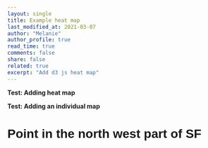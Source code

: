 ```yaml
---
layout: single
title: Example heat map
last_modified_at: 2021-03-07
author: "Melanie"
author_profile: true
read_time: true
comments: false
share: false
related: true
excerpt: "Add d3 js heat map"
---
```



**Test: Adding heat map**

<!DOCTYPE html>
<meta charset="utf-8">

<!-- Load d3.js -->
<script src="https://d3js.org/d3.v4.js"></script>

<!-- Create a div where the graph will take place -->
<div id="my_dataviz"></div>

<!-- Load color palettes -->
<script src="https://d3js.org/d3-scale-chromatic.v1.min.js"></script>


<script>

// set the dimensions and margins of the graph
var margin = {top: 80, right: 25, bottom: 30, left: 40},
  width = 450 - margin.left - margin.right,
  height = 450 - margin.top - margin.bottom;

// append the svg object to the body of the page
var svg = d3.select("#my_dataviz")
.append("svg")
  .attr("width", width + margin.left + margin.right)
  .attr("height", height + margin.top + margin.bottom)
.append("g")
  .attr("transform",
        "translate(" + margin.left + "," + margin.top + ")");

//Read the data
d3.csv("https://raw.githubusercontent.com/holtzy/D3-graph-gallery/master/DATA/heatmap_data.csv", function(data) {

  // Labels of row and columns -> unique identifier of the column called 'group' and 'variable'
  var myGroups = d3.map(data, function(d){return d.group;}).keys()
  var myVars = d3.map(data, function(d){return d.variable;}).keys()

  // Build X scales and axis:
  var x = d3.scaleBand()
    .range([ 0, width ])
    .domain(myGroups)
    .padding(0.05);
  svg.append("g")
    .style("font-size", 15)
    .attr("transform", "translate(0," + height + ")")
    .call(d3.axisBottom(x).tickSize(0))
    .select(".domain").remove()

  // Build Y scales and axis:
  var y = d3.scaleBand()
    .range([ height, 0 ])
    .domain(myVars)
    .padding(0.05);
  svg.append("g")
    .style("font-size", 15)
    .call(d3.axisLeft(y).tickSize(0))
    .select(".domain").remove()

  // Build color scale
  var myColor = d3.scaleSequential()
    .interpolator(d3.interpolateInferno)
    .domain([1,100])

  // create a tooltip
  var tooltip = d3.select("#my_dataviz")
    .append("div")
    .style("opacity", 0)
    .attr("class", "tooltip")
    .style("background-color", "white")
    .style("border", "solid")
    .style("border-width", "2px")
    .style("border-radius", "5px")
    .style("padding", "5px")

  // Three function that change the tooltip when user hover / move / leave a cell
  var mouseover = function(d) {
    tooltip
      .style("opacity", 1)
    d3.select(this)
      .style("stroke", "black")
      .style("opacity", 1)
  }
  var mousemove = function(d) {
    tooltip
      .html("The exact value of<br>this cell is: " + d.value)
      .style("left", (d3.mouse(this)[0]+70) + "px")
      .style("top", (d3.mouse(this)[1]) + "px")
  }
  var mouseleave = function(d) {
    tooltip
      .style("opacity", 0)
    d3.select(this)
      .style("stroke", "none")
      .style("opacity", 0.8)
  }

  // add the squares
  svg.selectAll()
    .data(data, function(d) {return d.group+':'+d.variable;})
    .enter()
    .append("rect")
      .attr("x", function(d) { return x(d.group) })
      .attr("y", function(d) { return y(d.variable) })
      .attr("rx", 4)
      .attr("ry", 4)
      .attr("width", x.bandwidth() )
      .attr("height", y.bandwidth() )
      .style("fill", function(d) { return myColor(d.value)} )
      .style("stroke-width", 4)
      .style("stroke", "none")
      .style("opacity", 0.8)
    .on("mouseover", mouseover)
    .on("mousemove", mousemove)
    .on("mouseleave", mouseleave)
})

// Add title to graph
svg.append("text")
        .attr("x", 0)
        .attr("y", -50)
        .attr("text-anchor", "left")
        .style("font-size", "22px")
        .text("A d3.js heatmap");

// Add subtitle to graph
svg.append("text")
        .attr("x", 0)
        .attr("y", -20)
        .attr("text-anchor", "left")
        .style("font-size", "14px")
        .style("fill", "grey")
        .style("max-width", 400)
        .text("A short description of the take-away message of this chart.");


</script>

**Test: Adding an individual map**

<!DOCTYPE html>
<html>
<head>
<meta charset="utf-8">
<title>Point on a map D3</title>

<script src="http://d3js.org/d3.v3.min.js" charset="utf-8"></script>
<script src="http://d3js.org/topojson.v1.min.js"></script>

<style type="text/css">
	.feature {
		fill: none;
		stroke: grey;
		stroke-width: 1px;
  		stroke-linejoin: round;
	}
	.mesh {
		fill: none;
  		stroke: lightgrey;
  		stroke-width: 2px;
  		stroke-linejoin: round;
	}
	h1 {
		font-family: sans-serif;
	}
</style>
</head>
<body>
	<h1>Point in the north west part of SF</h1>


<script type="text/javascript">

var width = 950,
    height = 550;

// set projection
var projection = d3.geo.mercator();

// create path variable
var path = d3.geo.path()
    .projection(projection);


d3.json("us.json", function(error, topo) { console.log(topo);

  	states = topojson.feature(topo, topo.objects.states).features

  	// set projection parameters
  	projection
      .scale(1000)
      .center([-106, 37.5])

    // create svg variable
    var svg = d3.select("body").append("svg")
    				.attr("width", width)
    				.attr("height", height);

    // points
    aa = [-122.490402, 37.786453];
	bb = [-122.389809, 37.72728];

	console.log(projection(aa),projection(bb));

	// add states from topojson
	svg.selectAll("path")
      .data(states).enter()
      .append("path")
      .attr("class", "feature")
      .style("fill", "steelblue")
      .attr("d", path);

    // put boarder around states 
  	svg.append("path")
      .datum(topojson.mesh(topo, topo.objects.states, function(a, b) { return a !== b; }))
      .attr("class", "mesh")
      .attr("d", path);

    // add circles to svg
    svg.selectAll("circle")
		.data([aa,bb]).enter()
		.append("circle")
		.attr("cx", function (d) { console.log(projection(d)); return projection(d)[0]; })
		.attr("cy", function (d) { return projection(d)[1]; })
		.attr("r", "8px")
		.attr("fill", "red")

});

</script>
    
</body>
</html>
